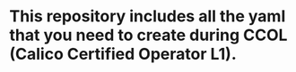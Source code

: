 # This repository includes all the yaml that you need to create during CCOL (Calico Certified Operator L1).

